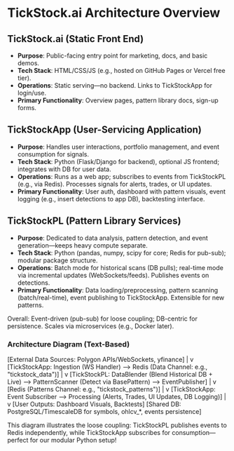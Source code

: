 # TickStock.ai Architecture Overview

## TickStock.ai (Static Front End)
- **Purpose**: Public-facing entry point for marketing, docs, and basic demos.
- **Tech Stack**: HTML/CSS/JS (e.g., hosted on GitHub Pages or Vercel free tier).
- **Operations**: Static serving—no backend. Links to TickStockApp for login/use.
- **Primary Functionality**: Overview pages, pattern library docs, sign-up forms.

## TickStockApp (User-Servicing Application)
- **Purpose**: Handles user interactions, portfolio management, and event consumption for signals.
- **Tech Stack**: Python (Flask/Django for backend), optional JS frontend; integrates with DB for user data.
- **Operations**: Runs as a web app; subscribes to events from TickStockPL (e.g., via Redis). Processes signals for alerts, trades, or UI updates.
- **Primary Functionality**: User auth, dashboard with pattern visuals, event logging (e.g., insert detections to app DB), backtesting interface.

## TickStockPL (Pattern Library Services)
- **Purpose**: Dedicated to data analysis, pattern detection, and event generation—keeps heavy compute separate.
- **Tech Stack**: Python (pandas, numpy, scipy for core; Redis for pub-sub); modular package structure.
- **Operations**: Batch mode for historical scans (DB pulls); real-time mode via incremental updates (WebSockets/feeds). Publishes events on detections.
- **Primary Functionality**: Data loading/preprocessing, pattern scanning (batch/real-time), event publishing to TickStockApp. Extensible for new patterns.

Overall: Event-driven (pub-sub) for loose coupling; DB-centric for persistence. Scales via microservices (e.g., Docker later).

### Architecture Diagram (Text-Based)
[External Data Sources: Polygon APIs/WebSockets, yfinance]
|
v
[TickStockApp: Ingestion (WS Handler) --> Redis (Data Channel: e.g., "tickstock_data")]
|
v
[TickStockPL: DataBlender (Blend Historical DB + Live) --> PatternScanner (Detect via BasePattern) --> EventPublisher]
|
v
[Redis (Patterns Channel: e.g., "tickstock_patterns")]
|
v
[TickStockApp: Event Subscriber --> Processing (Alerts, Trades, UI Updates, DB Logging)]
|
v
[User Outputs: Dashboard Visuals, Backtests]
[Shared DB: PostgreSQL/TimescaleDB for symbols, ohlcv_*, events persistence]

This diagram illustrates the loose coupling: TickStockPL publishes events to Redis independently, while TickStockApp subscribes for consumption—perfect for our modular Python setup!